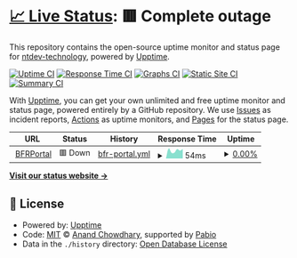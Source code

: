 # [📈 Live Status](https://ntdev-technology.github.io/upptime): <!--live status--> **🟥 Complete outage**

This repository contains the open-source uptime monitor and status page for [ntdev-technology](https://ntdev-technology.github.io/upptime), powered by [Upptime](https://github.com/upptime/upptime).

[![Uptime CI](https://github.com/ntdev-technology/upptime/workflows/Uptime%20CI/badge.svg)](https://github.com/ntdev-technology/upptime/actions?query=workflow%3A%22Uptime+CI%22)
[![Response Time CI](https://github.com/ntdev-technology/upptime/workflows/Response%20Time%20CI/badge.svg)](https://github.com/ntdev-technology/upptime/actions?query=workflow%3A%22Response+Time+CI%22)
[![Graphs CI](https://github.com/ntdev-technology/upptime/workflows/Graphs%20CI/badge.svg)](https://github.com/ntdev-technology/upptime/actions?query=workflow%3A%22Graphs+CI%22)
[![Static Site CI](https://github.com/ntdev-technology/upptime/workflows/Static%20Site%20CI/badge.svg)](https://github.com/ntdev-technology/upptime/actions?query=workflow%3A%22Static+Site+CI%22)
[![Summary CI](https://github.com/ntdev-technology/upptime/workflows/Summary%20CI/badge.svg)](https://github.com/ntdev-technology/upptime/actions?query=workflow%3A%22Summary+CI%22)

With [Upptime](https://upptime.js.org), you can get your own unlimited and free uptime monitor and status page, powered entirely by a GitHub repository. We use [Issues](https://github.com/ntdev-technology/upptime/issues) as incident reports, [Actions](https://github.com/ntdev-technology/upptime/actions) as uptime monitors, and [Pages](https://ntdev-technology.github.io/upptime) for the status page.

<!--start: status pages-->
<!-- This summary is generated by Upptime (https://github.com/upptime/upptime) -->
<!-- Do not edit this manually, your changes will be overwritten -->
<!-- prettier-ignore -->
| URL | Status | History | Response Time | Uptime |
| --- | ------ | ------- | ------------- | ------ |
| <img alt="" src="https://icons.duckduckgo.com/ip3/bfrportal.nl.ico" height="13"> [BFRPortal](https://bfrportal.nl/) | 🟥 Down | [bfr-portal.yml](https://github.com/ntdev-technology/upptime/commits/HEAD/history/bfr-portal.yml) | <details><summary><img alt="Response time graph" src="./graphs/bfr-portal/response-time-week.png" height="20"> 54ms</summary><br><a href="https://ntdev-technology.github.io/upptime/history/bfr-portal"><img alt="Response time 70" src="https://img.shields.io/endpoint?url=https%3A%2F%2Fraw.githubusercontent.com%2Fntdev-technology%2Fupptime%2FHEAD%2Fapi%2Fbfr-portal%2Fresponse-time.json"></a><br><a href="https://ntdev-technology.github.io/upptime/history/bfr-portal"><img alt="24-hour response time 38" src="https://img.shields.io/endpoint?url=https%3A%2F%2Fraw.githubusercontent.com%2Fntdev-technology%2Fupptime%2FHEAD%2Fapi%2Fbfr-portal%2Fresponse-time-day.json"></a><br><a href="https://ntdev-technology.github.io/upptime/history/bfr-portal"><img alt="7-day response time 54" src="https://img.shields.io/endpoint?url=https%3A%2F%2Fraw.githubusercontent.com%2Fntdev-technology%2Fupptime%2FHEAD%2Fapi%2Fbfr-portal%2Fresponse-time-week.json"></a><br><a href="https://ntdev-technology.github.io/upptime/history/bfr-portal"><img alt="30-day response time 54" src="https://img.shields.io/endpoint?url=https%3A%2F%2Fraw.githubusercontent.com%2Fntdev-technology%2Fupptime%2FHEAD%2Fapi%2Fbfr-portal%2Fresponse-time-month.json"></a><br><a href="https://ntdev-technology.github.io/upptime/history/bfr-portal"><img alt="1-year response time 70" src="https://img.shields.io/endpoint?url=https%3A%2F%2Fraw.githubusercontent.com%2Fntdev-technology%2Fupptime%2FHEAD%2Fapi%2Fbfr-portal%2Fresponse-time-year.json"></a></details> | <details><summary><a href="https://ntdev-technology.github.io/upptime/history/bfr-portal">0.00%</a></summary><a href="https://ntdev-technology.github.io/upptime/history/bfr-portal"><img alt="All-time uptime 0.00%" src="https://img.shields.io/endpoint?url=https%3A%2F%2Fraw.githubusercontent.com%2Fntdev-technology%2Fupptime%2FHEAD%2Fapi%2Fbfr-portal%2Fuptime.json"></a><br><a href="https://ntdev-technology.github.io/upptime/history/bfr-portal"><img alt="24-hour uptime 0.00%" src="https://img.shields.io/endpoint?url=https%3A%2F%2Fraw.githubusercontent.com%2Fntdev-technology%2Fupptime%2FHEAD%2Fapi%2Fbfr-portal%2Fuptime-day.json"></a><br><a href="https://ntdev-technology.github.io/upptime/history/bfr-portal"><img alt="7-day uptime 0.00%" src="https://img.shields.io/endpoint?url=https%3A%2F%2Fraw.githubusercontent.com%2Fntdev-technology%2Fupptime%2FHEAD%2Fapi%2Fbfr-portal%2Fuptime-week.json"></a><br><a href="https://ntdev-technology.github.io/upptime/history/bfr-portal"><img alt="30-day uptime 4.67%" src="https://img.shields.io/endpoint?url=https%3A%2F%2Fraw.githubusercontent.com%2Fntdev-technology%2Fupptime%2FHEAD%2Fapi%2Fbfr-portal%2Fuptime-month.json"></a><br><a href="https://ntdev-technology.github.io/upptime/history/bfr-portal"><img alt="1-year uptime 0.00%" src="https://img.shields.io/endpoint?url=https%3A%2F%2Fraw.githubusercontent.com%2Fntdev-technology%2Fupptime%2FHEAD%2Fapi%2Fbfr-portal%2Fuptime-year.json"></a></details>

<!--end: status pages-->

[**Visit our status website →**](https://ntdev-technology.github.io/upptime)

## 📄 License

- Powered by: [Upptime](https://github.com/upptime/upptime)
- Code: [MIT](./LICENSE) © [Anand Chowdhary](https://anandchowdhary.com), supported by [Pabio](https://pabio.com)
- Data in the `./history` directory: [Open Database License](https://opendatacommons.org/licenses/odbl/1-0/)
